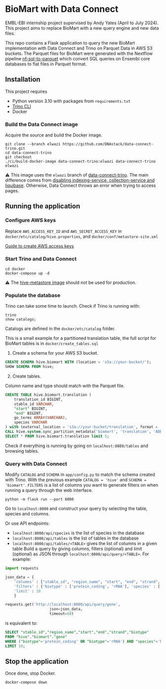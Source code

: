 # BioMart with Data Connect
EMBL-EBI internship project supervised by Andy Yates (April to July 2024). This project aims to replace BioMart with a new query engine and new data files.

This repo contains a Flask application to query the new BioMart implementation with Data Connect and Trino on Parquet Data in AWS S3 buckets.
The Parquet files for BioMart were generated with the Nextflow pipeline [nf-sql-to-parquet](https://github.com/Ensembl/nf-sql-to-parquet) which convert SQL queries on Ensembl core databases to flat files in Parquet format.

## Installation
This project requires
- Python version 3.10 with packages from `requirements.txt`
- [Trino CLI](https://trino.io/docs/current/client/cli.html)
- Docker

### Build the Data Connect image
Acquire the source and build the Docker image.
```
git clone --branch elwazi https://github.com/DNAstack/data-connect-trino.git
cd data-connect-trino
git checkout  
./ci/build-docker-image data-connect-trino:elwazi data-connect-trino elwazi
```

:warning: This image uses the `elwazi` branch of [data-connect-trino](https://github.com/DNAstack/data-connect-trino). The main difference comes from [disabling indexing-service, collection-service and liquibase](https://github.com/DNAstack/data-connect-trino/compare/main...elwazi). Otherwise, Data Connect throws an error when trying to access pages.

## Running the application
### Configure AWS keys
Replace `AWS_ACCESS_KEY_ID` and `AWS_SECRET_ACCESS_KEY` in `docker/etc/catalog/hive.properties`, and `docker/conf/metastore-site.xml`

[Guide to create AWS access keys](https://docs.aws.amazon.com/IAM/latest/UserGuide/id_credentials_access-keys.html#Using_CreateAccessKey)

### Start Trino and Data Connect
```
cd docker
docker-compose up -d
```

:warning: The [hive-metastore image](https://github.com/bitsondatadev/hive-metastore) should not be used for production.

### Populate the database
Trino can take some time to launch. Check if Trino is running with:
```
trino
show catalogs;
```
Catalogs are defined in the `docker/etc/catalog` folder.

This is a small example for a partitioned translation table, the full script for BioMart tables is in `docker/create_tables.sql`

1. Create a schema for your AWS S3 bucket.
```sql
CREATE SCHEMA hive.biomart WITH (location = 's3a://your-bucket/');
SHOW SCHEMA FROM hive;
```

2. Create tables.

Column name and type should match with the Parquet file.
```sql
CREATE TABLE hive.biomart.translation (
    translation_id BIGINT,
    stable_id VARCHAR,
    "start" BIGINT,
    "end" BIGINT,
    go_terms ARRAY(VARCHAR),
    species VARCHAR
) with (external_location = 's3a://your-bucket/translation', format = 'PARQUET', partitioned_by = ARRAY['species']);
CALL hive.system.sync_partition_metadata('biomart', 'translation', 'ADD');
SELECT * FROM hive.biomart.translation limit 5;
```

Check if everything is running by going on `localhost:8089/tables` and browsing tables.

### Query with Data Connect
Modify `CATALOG` and `SCHEMA` in `app/config.py` to match the schema created with Trino. With the previous example `CATALOG = 'hive'` and `SCHEMA = 'biomart'`. `FILTERS` is a list of columns you want to generate filters on when running a query through the web interface.

```
python -m flask run --port 8000
```

Go to `localhost:8000` and construct your query by selecting the table, species and columns.

Or use API endpoints:
- `localhost:8000/api/species` is the list of species in the database
- `localhost:8000/api/tables` is the list of tables in the database
- `localhost:8000/api/tables/<TABLE>` gives the list of columns in a given table
Build a query by giving columns, filters (optional) and limit (optional) as JSON through `localhost:8000/api/query/<TABLE>`. For example:
```python
import requests

json_data = {
    'columns' : ["stable_id", "region_name", "start", "end", "strand", "biotype"],
    'filters' : {'biotype' : ['protein_coding', 'rRNA'], 'species' : ['homo_sapiens']},
    'limit' : 10
    }

requests.get('http://localhost:8000/api/query/gene',
                    json=json_data,
                    timeout=60)
```
is equivalent to:
```sql
SELECT "stable_id","region_name","start","end","strand","biotype" 
FROM "hive"."biomart"."gene" 
WHERE ("biotype"='protein_coding' OR "biotype"='rRNA') AND "species"='homo_sapiens' 
LIMIT 10;
```

## Stop the application
Once done, stop Docker.
```
docker-compose down
```